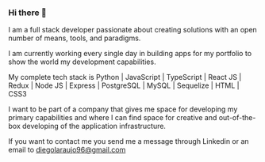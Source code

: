 ### Hi there 👋

I am a full stack developer passionate about creating solutions with an open number of means, tools, and paradigms. 

I am currently working every single day in building apps for my portfolio to show the world my development capabilities.

My complete tech stack is Python | JavaScript | TypeScript | React JS | Redux | Node JS | Express | PostgreSQL | MySQL | Sequelize | HTML | CSS3

I want to be part of a company that gives me space for developing my primary capabilities and where I can find space for creative and out-of-the-box developing of the application infrastructure.

If you want to contact me you send me a message through Linkedin or an email to diegolaraujo96@gmail.com

<!--
**DiegoAraujoJS/DiegoAraujoJS** is a ✨ _special_ ✨ repository because its `README.md` (this file) appears on your GitHub profile.

Here are some ideas to get you started:

- 🔭 I’m currently working on ...
- 🌱 I’m currently learning ...
- 👯 I’m looking to collaborate on ...
- 🤔 I’m looking for help with ...
- 💬 Ask me about ...
- 📫 How to reach me: ...
- 😄 Pronouns: ...
- ⚡ Fun fact: ...
-->
